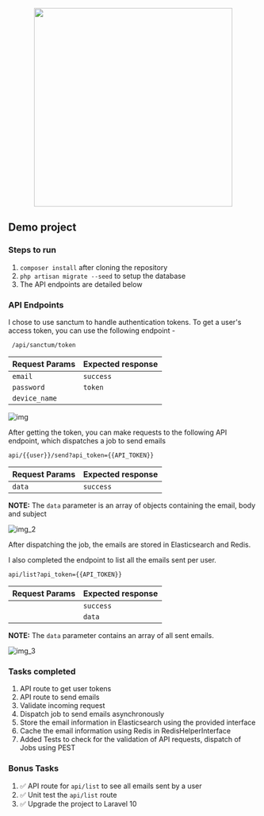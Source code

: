 <p align="center"><a href="https://autoklose.com" target="_blank"><img src="https://app.autoklose.com/images/svg/autoklose-logo-white.svg" width="400"></a></p>

## Demo project

### Steps to run
1. ```composer install``` after cloning the repository
2. ```php artisan migrate --seed``` to setup the database
3. The API endpoints are detailed below

### API Endpoints
I chose to use sanctum to handle authentication tokens. To get a user's access token, you can use the following endpoint - 

``` /api/sanctum/token```

| Request Params | Expected response |
|----------------|-------------------|
| `email`        | `success`         |
| `password`     | `token`           |
| `device_name`  |                   |

![img](https://github.com/pramanikriju/laravel-9/assets/9090334/9b648abc-5f80-42df-882d-ce40105e69e5)

After getting the token, you can make requests to the following API endpoint, which dispatches a job to send emails

```api/{{user}}/send?api_token={{API_TOKEN}}```

| Request Params | Expected response |
|----------------|-------------------|
| `data`         | `success`         |

**NOTE:** The `data` parameter is an array of objects containing the email, body and subject

![img_2](https://github.com/pramanikriju/laravel-9/assets/9090334/fb2f0e06-6a49-4b5e-8235-fdad0bce824d)

After dispatching the job, the emails are stored in Elasticsearch and Redis. 

I also completed the endpoint to list all the emails sent per user.

```api/list?api_token={{API_TOKEN}}```

| Request Params | Expected response |
|----------------|-------------------|
|                | `success`         |
|                | `data`            |

**NOTE:** The `data` parameter contains an array of all sent emails. 


![img_3](https://github.com/pramanikriju/laravel-9/assets/9090334/5eb86129-24b6-4b76-89ed-95152d5a2e21)

### Tasks completed 
1. API route to get user tokens
2. API route to send emails
3. Validate incoming request 
4. Dispatch job to send emails asynchronously
5. Store the email information in Elasticsearch using the provided interface
6. Cache the email information using Redis in RedisHelperInterface 
7. Added Tests to check for the validation of API requests, dispatch of Jobs using PEST


### Bonus Tasks
1. ✅ API route for `api/list` to see all emails sent by a user
2. ✅ Unit test the `api/list` route 
3. ✅ Upgrade the project to Laravel 10 
